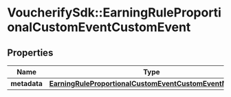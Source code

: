 # VoucherifySdk::EarningRuleProportionalCustomEventCustomEvent

## Properties

| Name | Type | Description | Notes |
| ---- | ---- | ----------- | ----- |
| **metadata** | [**EarningRuleProportionalCustomEventCustomEventMetadata**](EarningRuleProportionalCustomEventCustomEventMetadata.md) |  |  |

